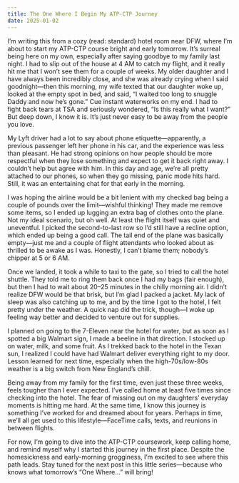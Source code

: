```yaml
---
title: The One Where I Begin My ATP-CTP Journey
date: 2025-01-02
---
```

I’m writing this from a cozy (read: standard) hotel room near DFW, where I’m about to start my ATP-CTP course bright and early tomorrow. It’s surreal being here on my own, especially after saying goodbye to my family last night. I had to slip out of the house at 4 AM to catch my flight, and it really hit me that I won’t see them for a couple of weeks. My older daughter and I have always been incredibly close, and she was already crying when I said goodnight—then this morning, my wife texted that our daughter woke up, looked at the empty spot in bed, and said, “I waited too long to snuggle Daddy and now he’s gone.” Cue instant waterworks on my end. I had to fight back tears at TSA and seriously wondered, “Is this really what I want?” But deep down, I know it is. It’s just never easy to be away from the people you love.

My Lyft driver had a lot to say about phone etiquette—apparently, a previous passenger left her phone in his car, and the experience was less than pleasant. He had strong opinions on how people should be more respectful when they lose something and expect to get it back right away. I couldn’t help but agree with him. In this day and age, we’re all pretty attached to our phones, so when they go missing, panic mode hits hard. Still, it was an entertaining chat for that early in the morning.

I was hoping the airline would be a bit lenient with my checked bag being a couple of pounds over the limit—wishful thinking! They made me remove some items, so I ended up lugging an extra bag of clothes onto the plane. Not my ideal scenario, but oh well. At least the flight itself was quiet and uneventful. I picked the second-to-last row so I’d still have a recline option, which ended up being a good call. The tail end of the plane was basically empty—just me and a couple of flight attendants who looked about as thrilled to be awake as I was. Honestly, I can’t blame them; nobody’s chipper at 5 or 6 AM.

Once we landed, it took a while to taxi to the gate, so I tried to call the hotel shuttle. They told me to ring them back once I had my bags (fair enough), but then I had to wait about 20–25 minutes in the chilly morning air. I didn’t realize DFW would be that brisk, but I’m glad I packed a jacket. My lack of sleep was also catching up to me, and by the time I got to the hotel, I felt pretty under the weather. A quick nap did the trick, though—I woke up feeling way better and decided to venture out for supplies.

I planned on going to the 7-Eleven near the hotel for water, but as soon as I spotted a big Walmart sign, I made a beeline in that direction. I stocked up on water, milk, and some fruit. As I trekked back to the hotel in the Texan sun, I realized I could have had Walmart deliver everything right to my door. Lesson learned for next time, especially when the high-70s/low-80s weather is a big switch from New England’s chill.

Being away from my family for the first time, even just these three weeks, feels tougher than I ever expected. I’ve called home at least five times since checking into the hotel. The fear of missing out on my daughters’ everyday moments is hitting me hard. At the same time, I know this journey is something I’ve worked for and dreamed about for years. Perhaps in time, we’ll all get used to this lifestyle—FaceTime calls, texts, and reunions in between flights.

For now, I’m going to dive into the ATP-CTP coursework, keep calling home, and remind myself why I started this journey in the first place. Despite the homesickness and early-morning grogginess, I’m excited to see where this path leads. Stay tuned for the next post in this little series—because who knows what tomorrow’s “One Where…” will bring!
